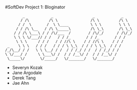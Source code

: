 #SoftDev Project 1: Bloginator

			_            _                  _            _     
		   / /\         /\ \               /\ \         /\ \   
		  / /  \       /  \ \____          \ \ \        \ \ \  
		 / / /\ \__   / /\ \_____\         /\ \_\       /\ \_\ 
		/ / /\ \___\ / / /\/___  /        / /\/_/      / /\/_/ 
		\ \ \ \/___// / /   / / /_       / / /_       / / /    
		 \ \ \     / / /   / / //\ \    / / //\ \    / / /     
	 _    \ \ \   / / /   / / / \ \_\  / / / \ \_\  / / /      
	/_/\__/ / /   \ \ \__/ / /  / / /_/ / /  / / /_/ / /       
	\ \/___/ /     \ \___\/ /  / / /__\/ /  / / /__\/ /        
	 \_____\/       \/_____/   \/_______/   \/_______/         
															   

*	Severyn Kozak
*	Jane Argodale
*	Derek Tang
*	Jae Ahn
